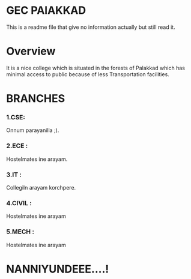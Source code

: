 # GEC PAlAKKAD
This is a readme file that give no information actually but still read it.


# Overview
It is a nice college which is situated in the forests of Palakkad which has minimal access to public because of less Transportation facilities.


# BRANCHES
### 1.CSE: 
  Onnum parayanilla ;).
### 2.ECE :
   Hostelmates ine arayam.
### 3.IT :
   Collegiln arayam korchpere.
### 4.CIVIL :
   Hostelmates ine arayam
### 5.MECH :
   Hostelmates ine arayam




# NANNIYUNDEEE....!
